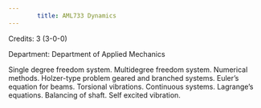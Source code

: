 ```yaml
---
        title: AML733 Dynamics
---
```

Credits: 3 (3-0-0)

Department: Department of Applied Mechanics

Single degree freedom system. Multidegree freedom system. Numerical methods. Holzer-type problem geared and branched systems. Euler’s equation for beams. Torsional vibrations. Continuous systems. Lagrange’s equations. Balancing of shaft. Self excited vibration.